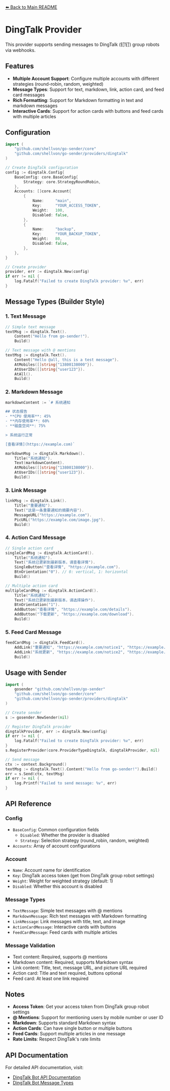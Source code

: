 [⬅️ Back to Main README](../../README.md)

# DingTalk Provider

This provider supports sending messages to DingTalk (钉钉) group robots via webhooks.

## Features

- **Multiple Account Support**: Configure multiple accounts with different strategies (round-robin, random, weighted)
- **Message Types**: Support for text, markdown, link, action card, and feed card messages
- **Rich Formatting**: Support for Markdown formatting in text and markdown messages
- **Interactive Cards**: Support for action cards with buttons and feed cards with multiple articles

## Configuration

```go
import (
    "github.com/shellvon/go-sender/core"
    "github.com/shellvon/go-sender/providers/dingtalk"
)

// Create DingTalk configuration
config := dingtalk.Config{
    BaseConfig: core.BaseConfig{
        Strategy: core.StrategyRoundRobin,
    },
    Accounts: []core.Account{
        {
            Name:     "main",
            Key:      "YOUR_ACCESS_TOKEN",
            Weight:   100,
            Disabled: false,
        },
        {
            Name:     "backup",
            Key:      "YOUR_BACKUP_TOKEN",
            Weight:   80,
            Disabled: false,
        },
    },
}

// Create provider
provider, err := dingtalk.New(config)
if err != nil {
    log.Fatalf("Failed to create DingTalk provider: %v", err)
}
```

## Message Types (Builder Style)

### 1. Text Message

```go
// Simple text message
textMsg := dingtalk.Text().
    Content("Hello from go-sender!").
    Build()

// Text message with @ mentions
textMsg := dingtalk.Text().
    Content("Hello @all, this is a test message").
    AtMobiles([]string{"13800138000"}).
    AtUserIDs([]string{"user123"}).
    AtAll().
    Build()
```

### 2. Markdown Message

```go
markdownContent := `# 系统通知

## 状态报告
- **CPU 使用率**: 45%
- **内存使用率**: 60%
- **磁盘空间**: 75%

> 系统运行正常

[查看详情](https://example.com)`

markdownMsg := dingtalk.Markdown().
    Title("系统通知").
    Text(markdownContent).
    AtMobiles([]string{"13800138000"}).
    AtUserIDs([]string{"user123"}).
    Build()
```

### 3. Link Message

```go
linkMsg := dingtalk.Link().
    Title("重要通知").
    Text("这是一条重要通知的摘要内容").
    MessageURL("https://example.com").
    PicURL("https://example.com/image.jpg").
    Build()
```

### 4. Action Card Message

```go
// Single action card
singleCardMsg := dingtalk.ActionCard().
    Title("系统通知").
    Text("系统已更新到最新版本，请查看详情").
    SingleButton("查看详情", "https://example.com").
    BtnOrientation("0"). // 0: vertical, 1: horizontal
    Build()

// Multiple action card
multipleCardMsg := dingtalk.ActionCard().
    Title("系统通知").
    Text("系统已更新到最新版本，请选择操作").
    BtnOrientation("1").
    AddButton("查看详情", "https://example.com/details").
    AddButton("下载更新", "https://example.com/download").
    Build()
```

### 5. Feed Card Message

```go
feedCardMsg := dingtalk.FeedCard().
    AddLink("重要通知", "https://example.com/notice1", "https://example.com/image1.jpg").
    AddLink("系统更新", "https://example.com/notice2", "https://example.com/image2.jpg").
    Build()
```

## Usage with Sender

```go
import (
    gosender "github.com/shellvon/go-sender"
    "github.com/shellvon/go-sender/core"
    "github.com/shellvon/go-sender/providers/dingtalk"
)

// Create sender
s := gosender.NewSender(nil)

// Register DingTalk provider
dingtalkProvider, err := dingtalk.New(config)
if err != nil {
    log.Fatalf("Failed to create DingTalk provider: %v", err)
}
s.RegisterProvider(core.ProviderTypeDingtalk, dingtalkProvider, nil)

// Send message
ctx := context.Background()
textMsg := dingtalk.Text().Content("Hello from go-sender!").Build()
err = s.Send(ctx, textMsg)
if err != nil {
    log.Printf("Failed to send message: %v", err)
}
```

## API Reference

### Config

- `BaseConfig`: Common configuration fields
  - `Disabled`: Whether the provider is disabled
  - `Strategy`: Selection strategy (round_robin, random, weighted)
- `Accounts`: Array of account configurations

### Account

- `Name`: Account name for identification
- `Key`: DingTalk access token (get from DingTalk group robot settings)
- `Weight`: Weight for weighted strategy (default: 1)
- `Disabled`: Whether this account is disabled

### Message Types

- `TextMessage`: Simple text messages with @ mentions
- `MarkdownMessage`: Rich text messages with Markdown formatting
- `LinkMessage`: Link messages with title, text, and image
- `ActionCardMessage`: Interactive cards with buttons
- `FeedCardMessage`: Feed cards with multiple articles

### Message Validation

- Text content: Required, supports @ mentions
- Markdown content: Required, supports Markdown syntax
- Link content: Title, text, message URL, and picture URL required
- Action card: Title and text required, buttons optional
- Feed card: At least one link required

## Notes

- **Access Token**: Get your access token from DingTalk group robot settings
- **@ Mentions**: Support for mentioning users by mobile number or user ID
- **Markdown**: Supports standard Markdown syntax
- **Action Cards**: Can have single button or multiple buttons
- **Feed Cards**: Support multiple articles in one message
- **Rate Limits**: Respect DingTalk's rate limits

## API Documentation

For detailed API documentation, visit:

- [DingTalk Bot API Documentation](https://open.dingtalk.com/document/robots/custom-robot-access)
- [DingTalk Bot Message Types](https://open.dingtalk.com/document/orgapp/custom-bot-send-message-type)
